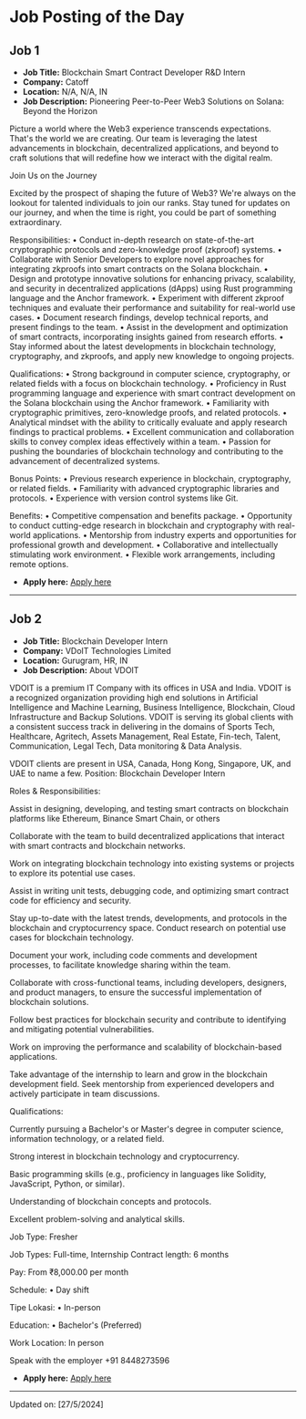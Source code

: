 # Job Posting of the Day

<!-- #job -->

## Job 1

- **Job Title:** Blockchain Smart Contract Developer R&D Intern
- **Company:** Catoff
- **Location:** N/A, N/A, IN
- **Job Description:**    Pioneering Peer-to-Peer Web3 Solutions on Solana: Beyond the Horizon

Picture a world where the Web3 experience transcends expectations. That's the world we are creating. Our team is leveraging the latest advancements in blockchain, decentralized applications, and beyond to craft solutions that will redefine how we interact with the digital realm.

   Join Us on the Journey

Excited by the prospect of shaping the future of Web3? We're always on the lookout for talented individuals to join our ranks. Stay tuned for updates on our journey, and when the time is right, you could be part of something extraordinary.

Responsibilities:
• Conduct in-depth research on state-of-the-art cryptographic protocols and zero-knowledge proof (zkproof) systems.
• Collaborate with Senior Developers to explore novel approaches for integrating zkproofs into smart contracts on the Solana blockchain.
• Design and prototype innovative solutions for enhancing privacy, scalability, and security in decentralized applications (dApps) using Rust programming language and the Anchor framework.
• Experiment with different zkproof techniques and evaluate their performance and suitability for real-world use cases.
• Document research findings, develop technical reports, and present findings to the team.
• Assist in the development and optimization of smart contracts, incorporating insights gained from research efforts.
• Stay informed about the latest developments in blockchain technology, cryptography, and zkproofs, and apply new knowledge to ongoing projects.

Qualifications:
• Strong background in computer science, cryptography, or related fields with a focus on blockchain technology.
• Proficiency in Rust programming language and experience with smart contract development on the Solana blockchain using the Anchor framework.
• Familiarity with cryptographic primitives, zero-knowledge proofs, and related protocols.
• Analytical mindset with the ability to critically evaluate and apply research findings to practical problems.
• Excellent communication and collaboration skills to convey complex ideas effectively within a team.
• Passion for pushing the boundaries of blockchain technology and contributing to the advancement of decentralized systems.

Bonus Points:
• Previous research experience in blockchain, cryptography, or related fields.
• Familiarity with advanced cryptographic libraries and protocols.
• Experience with version control systems like Git.

Benefits:
• Competitive compensation and benefits package.
• Opportunity to conduct cutting-edge research in blockchain and cryptography with real-world applications.
• Mentorship from industry experts and opportunities for professional growth and development.
• Collaborative and intellectually stimulating work environment.
• Flexible work arrangements, including remote options.

- **Apply here:** [Apply here](https://in.linkedin.com/jobs/view/blockchain-smart-contract-developer-r-d-intern-at-catoff-3926640006)

---

## Job 2

- **Job Title:** Blockchain Developer Intern
- **Company:** VDoIT Technologies Limited
- **Location:** Gurugram, HR, IN
- **Job Description:** About VDOIT

VDOIT is a premium IT Company with its offices in USA and India. VDOIT is a recognized organization providing high end solutions in Artificial Intelligence and Machine Learning, Business Intelligence, Blockchain, Cloud Infrastructure and Backup Solutions. VDOIT is serving its global clients with a consistent success track in delivering in the domains of Sports Tech, Healthcare, Agritech, Assets Management, Real Estate, Fin-tech, Talent, Communication, Legal Tech, Data monitoring & Data Analysis.

VDOIT clients are present in USA, Canada, Hong Kong, Singapore, UK, and UAE to name a few.
Position: Blockchain Developer Intern

Roles & Responsibilities:

Assist in designing, developing, and testing smart contracts on blockchain platforms like Ethereum, Binance Smart Chain, or others

Collaborate with the team to build decentralized applications that interact with smart contracts and blockchain networks.

Work on integrating blockchain technology into existing systems or projects to explore its potential use cases.

Assist in writing unit tests, debugging code, and optimizing smart contract code for efficiency and security.

Stay up-to-date with the latest trends, developments, and protocols in the blockchain and cryptocurrency space. Conduct research on potential use cases for blockchain technology.

Document your work, including code comments and development processes, to facilitate knowledge sharing within the team.

Collaborate with cross-functional teams, including developers, designers, and product managers, to ensure the successful implementation of blockchain solutions.

Follow best practices for blockchain security and contribute to identifying and mitigating potential vulnerabilities.

Work on improving the performance and scalability of blockchain-based applications.

Take advantage of the internship to learn and grow in the blockchain development field. Seek mentorship from experienced developers and actively participate in team discussions.

Qualifications:

Currently pursuing a Bachelor's or Master's degree in computer science, information technology, or a related field.

Strong interest in blockchain technology and cryptocurrency.

Basic programming skills (e.g., proficiency in languages like Solidity, JavaScript, Python, or similar).

Understanding of blockchain concepts and protocols.

Excellent problem-solving and analytical skills.

Job Type: Fresher

Job Types: Full-time, Internship
Contract length: 6 months

Pay: From ₹8,000.00 per month

Schedule:
• Day shift

Tipe Lokasi:
• In-person

Education:
• Bachelor's (Preferred)

Work Location: In person

Speak with the employer
+91 8448273596

- **Apply here:** [Apply here](https://www.glassdoor.co.in/job-listing/blockchain-developer-intern-vdoit-technologies-limited-JV_IC2921225_KO0,27_KE28,54.htm?jl=1009286197249)

---


Updated on: [27/5/2024]
<!-- #jobEnd -->
